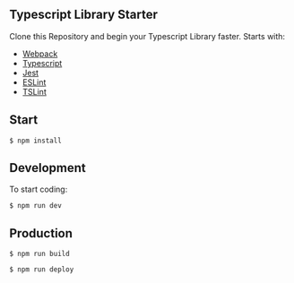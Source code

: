 ## Typescript Library Starter

Clone this Repository and begin your Typescript Library faster.
Starts with:
 - [Webpack](https://webpack.js.org/)
 - [Typescript](https://www.typescriptlang.org/)
 - [Jest](https://facebook.github.io/jest/)
 - [ESLint](https://eslint.org/)
 - [TSLint](https://palantir.github.io/tslint/)


## Start
```
$ npm install
```

## Development
To start coding:
```
$ npm run dev
```

## Production
```
$ npm run build
```
```
$ npm run deploy
```
